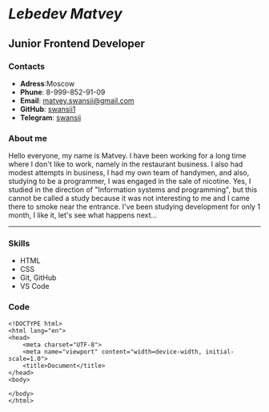 # *Lebedev Matvey*
## Junior Frontend Developer

### Contacts
* **Adress**:Moscow
* **Phune**: 8-999-852-91-09
* **Email**: matvey.swansii@gmail.com
* **GitHub**: [swansii1](https://github.com/swansii1)
* **Telegram**: [swansii](https://t.me/swansii)

### About me
Hello everyone, my name is Matvey. I have been working for a long time where I don't like to work, namely in the restaurant business. I also had modest attempts in business, I had my own team of handymen, and also, studying to be a programmer, I was engaged in the sale of nicotine. Yes, I studied in the direction of "Information systems and programming", but this cannot be called a study because it was not interesting to me and I came there to smoke near the entrance. I've been studying development for only 1 month, I like it, let's see what happens next...
***

### Skills
* HTML
* CSS
* Git, GitHub
* VS Code

### Code 
```
<!DOCTYPE html>
<html lang="en">
<head>
    <meta charset="UTF-8">
    <meta name="viewport" content="width=device-width, initial-scale=1.0">
    <title>Document</title>
</head>
<body>
    
</body>
</html>
```

